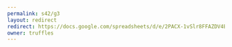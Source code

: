 ```yaml
---
permalink: s42/g3
layout: redirect
redirect: https://docs.google.com/spreadsheets/d/e/2PACX-1vSlr8FFAZDV4EzuMYRSmUynJIMPoYpaI_R2RvtiTm2Lv_y29LvxE645TtKFMIaWsitNuJiHpJQVZnh0/pubhtml
owner: truffles
---
```

